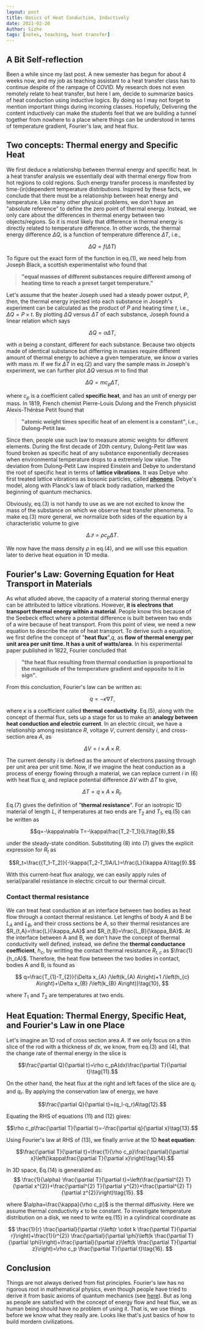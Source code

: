 ```yaml
---
layout: post
title: Basics of Heat Conduction, Inductively
date: 2021-02-20
Author: Sizhe
tags: [notes, teaching, heat transfer]
---
```


## A Bit Self-reflection
Been a while since my last post. A new semester has begun for about 4 weeks now, and my job as teaching assistant to a heat transfer class has to continue despite of the rampage of COVID. My research does not even remotely relate to heat transfer, but here I am, decide to summarize basics of heat conduction using inductive logics. By doing so I may not forget to mention important things during incoming classes. Hopefully, Delivering the content inductively can make the students feel that we are building a tunnel together from nowhere to a place where things can be understood in terms of temperature gradient, Fourier's law, and heat flux.

## Two concepts: Thermal energy and Specific Heat
We first deduce a relationship between thermal energy and specific heat. In a heat transfer analysis we essentially deal with thermal energy flow from hot regions to cold regions. Such energy transfer process is manifested by time-(in)dependent temperature distributions. Inspired by these facts, we conclude that there must be a relationship between heat energy and temperature. Like many other physical problems, we don't have an "absolute reference" to define the zero point of thermal energy. Instead, we only care about the differences in thermal energy between two objects/regions. So it is most likely that difference in thermal energy is directly related to temperature difference. In other words, the thermal energy difference $\Delta Q$, is a function of temperature difference $\Delta T$, i.e., 

$$\Delta Q = f(\Delta T)\tag{1}$$

To figure out the exact form of the function in eq.(1), we need help from Joseph Black, a scottish experimentalist who found that 
>**"equal masses of different substances require different among of heating time to reach a preset target temperature."** 

Let's assume that the heater Joseph used had a steady power output, $P$, then, the thermal energy injected into each substance in Joseph's experiment can be calculated as the product of $P$ and heating time $t$, i.e., $\Delta Q=P\times t$. By plotting $\Delta Q$ versus $\Delta T$ of each substance, Joseph found a linear relation which says

$$\Delta Q = \alpha\Delta T,\tag{2}$$

with $\alpha$ being a constant, different for each substance. Because two objects made of identical substance but differring in masses require different amount of thermal energy to achieve a given temperature, we know $\alpha$ varies with mass $m$. If we fix $\Delta T$ in eq.(2) and vary the sample mass in Joseph's experiment, we can further plot $\Delta Q$ versus $m$ to find that

$$\Delta Q = mc_p\Delta T\tag{3},$$

where $c_p$ is a coefficient called **specific heat**, and has an unit of energy per mass. In 1819, French chemist Pierre-Louis Dulong and the French physicist Alexis-Thérèse Petit found that 

>**"atomic weight times specific heat of an element is a constant", i.e., Dulong–Petit law.** 

Since then, people use such law to measure atomic weights for different elements. During the first decade of 20th century, Dulong-Petit law was found broken as specific heat of any substance exponentially decreases when environmental temperature drops to a extremely low value. The deviation from Dulong-Petit Law inspired Einstein and Debye to understand the root of specific heat in terms of **lattice vibrations**. It was Debye who first treated lattice vibrations as bosonic particles, called **[phonons](https://en.wikipedia.org/wiki/Debye_model)**. Debye's model, along with Planck's law of black body radiation, marked the beginning of quantum mechanics.

Obviously, eq.(3) is not handy to use as we are not excited to know the mass of the substance on which we observe heat transfer phenomena. To make eq.(3) more general, we normalize both sides of the equation by a characteristic volume to give

$$\Delta\mathcal{Q}=\rho c_p\Delta T\tag{4}.$$

We now have the mass density $\rho$ in eq.(4), and we will use this equation later to derive heat equation in 1D media.

## Fourier's Law: Governing Equation for Heat Transport in Materials

As what alluded above, the capacity of a material storing thermal energy can be attributed to lattice vibrations. However, **it is electrons that transport thermal energy within a material**. People know this because of the Seebeck effect where a potential difference is built between two ends of a wire because of heat transport. From this point of view, we need a new equation to describe the rate of heat transport. To derive such a equation, we first define the concept of "**heat flux**",$q$, as **flow of thermal energy per unit area per unit time. It has a unit of watts/area**. In his experimental paper published in 1822, Fourier concluded that 

>**"the heat flux resulting from thermal conduction is proportional to the magnitude of the temperature gradient and opposite to it in sign".**

From this conclustion, Fourier's law can be written as:

$$q=-\kappa\nabla T\tag{5},$$

where $\kappa$ is a coefficient called **thermal conductivity**. Eq.(5), along with the concept of thermal flux, sets up a stage for us to make an **analogy between heat conduction and electric current**. In an electric circuit, we have a relationship among resistance $R$, voltage $V$, current density $i$, and cross-section area $A$, as

$$\Delta V=i\times A\times R\tag{6}.$$

The current density $i$ is defined as the amount of electrons passing through per unit area per unit time. Now, if we imagine the heat conduction as a process of energy flowing through a material, we can replace current $i$ in (6) with heat flux $q$, and replace potential difference $\Delta V$ with $\Delta T$ to give,

$$\Delta T = q\times A\times R_t\tag{7}.$$

Eq.(7) gives the definition of "**thermal resistance**". For an isotropic 1D material of length $L$, if temperatures at two ends are $T_2$ and $T_1$, eq.(5) can be written as

$$q=-\kappa\nabla T=-\kappa\frac{T_2-T_1}{L}\tag{8},$$

under the steady-state condition. Substituting (8) into (7) gives the explicit expression for $R_t$ as

$$R_t=\frac{(T_1-T_2)}{-\kappa(T_2-T_1)A/L}=\frac{L}{\kappa A}\tag{9}.$$

With this current-heat flux analogy, we can easily apply rules of serial/parallel resistance in electric circuit to our thermal circuit. 

### Contact thermal resistance

We can treat heat conduction at an interface between two bodies as heat flow through a contact thermal resistance. Let lengths of body A and B be $L_A$ and $L_B$, and their cross sections be $A$, so their thermal resistances are $R_{t,A}=\frac{L}{\kappa_AA}$ and $R_{t,B}=\frac{L_B}{\kappa_BA}$. At the interface between A and B, we don't have the concept of thermal conductivity well defined, instead, we define the **thermal conductance coefficient**, $h_c$, by writting the contact thermal resistance $R_{t,c}$ as $\frac{1}{h_cA}$. Therefore, the heat flow between the two bodies in contact, bodies A and B, is found as

$$
q=\frac{T_{1}-T_{2}}{\Delta x_{A} /\left(k_{A} A\right)+1 /\left(h_{c} A\right)+\Delta x_{B} /\left(k_{B} A\right)}\tag{10},
$$

where $T_1$ and $T_2$ are temperatures at two ends.

## Heat Equation: Thermal Energy, Specific Heat, and Fourier's Law in one Place

Let's imagine an 1D rod of cross section area $A$. If we only focus on a thin slice of the rod with a thickness of $dx$, we know, from eq.(3) and (4), that the change rate of thermal energy in the slice is 

$$\frac{\partial Q}{\partial t}=\rho c_pA(dx)\frac{\partial T}{\partial t}\tag{11}.$$

On the other hand, the heat flux at the right and left faces of the slice are $q_l$ and $q_r$. By applying the conservation law of energy, we have

$$\frac{\partial Q}{\partial t}=(q_l-q_r)A\tag{12}.$$

Equating the RHS of equations (11) and (12) gives:

$$\rho c_p\frac{\partial T}{\partial t}=-\frac{\partial q}{\partial x}\tag{13}.$$

Using Fourier's law at RHS of (13), we finally arrive at the 1D **heat equation**:

$$\frac{\partial T}{\partial t}=\frac{1}{\rho c_p}\frac{\partial}{\partial x}\left(\kappa\frac{\partial T}{\partial x}\right)\tag{14}.$$

In 3D space, Eq.(14) is generalized as:
$$
\frac{1}{\alpha} \frac{\partial T}{\partial t}=\left(\frac{\partial^{2} T}{\partial x^{2}}+\frac{\partial^{2} T}{\partial y^{2}}+\frac{\partial^{2} T}{\partial z^{2}}\right)\tag{15}.
$$

where $\alpha=\frac{\kappa}{\rho c_p}$ is the thermal diffusivity. Here we assume thermal conductivity $\kappa$ to be constant. To investigate temperature distribution on a disk, we need to write eq.(15) in a cylindrical coordinate as

$$
\frac{1}{r} \frac{\partial}{\partial r}\left(r \cdot k \frac{\partial T}{\partial r}\right)+\frac{1}{r^{2}} \frac{\partial}{\partial \phi}\left(k \frac{\partial T}{\partial \phi}\right)+\frac{\partial}{\partial z}\left(k \frac{\partial T}{\partial z}\right)=\rho c_p \frac{\partial T}{\partial t}\tag{16}.
$$

## Conclusion

Things are not always derived from fist principles. Fourier's law has no rigorous root in mathematical physics, even though people have tried to derive it from basic axioms of quantum mechanics (see [here](https://journals.aps.org/pre/abstract/10.1103/PhysRevE.79.042101)). But as long as people are satisfied with the concept of energy flow and heat flux, we as human being should have no problem of using it. That is, we use things before we know what they really are. Looks like that's just basics of how to build mordern civilizations.
